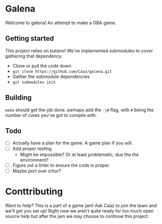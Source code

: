 # Galena
Welcome to galena! An attempt to make a GBA game.

## Getting started

This project relies on butano! We've implemented submodules to cover gathering that dependency.

- Clone or pull the code down
- `git clone https://github.com/Caaz/galena.git`
- Gather the submodule dependencies
- `git submodules init`

## Building

`make` should get the job done. perhaps add the `-j#` flag, with `#` being the number of cores you've got to compile with.

## Todo

- [ ] Actually have a plan for the game. A game plan if you will.
- [ ] Add proper testing
  - Might be impossible? Or at least problematic, due the the environment?
- [ ] Figure out a linter to ensure the code is proper.
- [ ] Maybe port over ichor?

# Conttributing

Want to help? This is a part of a game jam! Ask Caaz to join the team and we'll get you set up! Right now we aren't quite ready for too much open source help but after the jam we may choose to continue this project.

